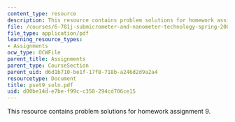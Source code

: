 ```yaml
---
content_type: resource
description: This resource contains problem solutions for homework assignment 9.
file: /courses/6-781j-submicrometer-and-nanometer-technology-spring-2006/d00be14de7bef99cc358294cd706ce15_pset9_soln.pdf
file_type: application/pdf
learning_resource_types:
- Assignments
ocw_type: OCWFile
parent_title: Assignments
parent_type: CourseSection
parent_uid: d6d1b710-be1f-17f8-718b-a246d2d9a2a4
resourcetype: Document
title: pset9_soln.pdf
uid: d00be14d-e7be-f99c-c358-294cd706ce15
---
```

This resource contains problem solutions for homework assignment 9.

